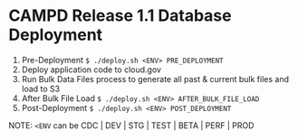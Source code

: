 # CAMPD Release 1.1 Database Deployment

1. Pre-Deployment
  `$ ./deploy.sh <ENV> PRE_DEPLOYMENT`
2. Deploy application code to cloud.gov
3. Run Bulk Data Files process to generate all past & current bulk files and load to S3
4. After Bulk File Load
  `$ ./deploy.sh <ENV> AFTER_BULK_FILE_LOAD`
5. Post-Deployment
  `$ ./deploy.sh <ENV> POST_DEPLOYMENT`

NOTE: `<ENV` can be CDC | DEV | STG | TEST | BETA | PERF | PROD
